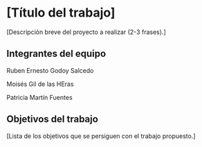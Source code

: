 # [Título del trabajo]

[Descripción breve del proyecto a realizar (2-3 frases).]

## Integrantes del equipo

Ruben Ernesto Godoy Salcedo

Moisés Gil de las HEras

Patricia Martín Fuentes


## Objetivos del trabajo

[Lista de los objetivos que se persiguen con el trabajo propuesto.]
